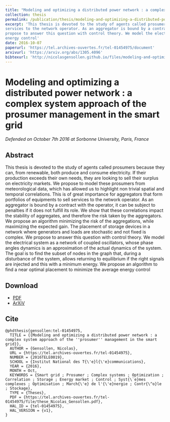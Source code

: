 ```yaml
---
title: "Modeling and optimizing a distributed power network : a complex system approach of the prosumer management in the smart grid"
collection: thesis
permalink: /publication/thesis/modeling-and-optimizing-a-distributed-power-network-a-complex-system-approach-of-the-prosumer-management-in-the-smart-grid
excerpt: 'This thesis is devoted to the study of agents called prosumers because they can, from renewable, both produce and consume electricity. If their production exceeds their own needs, they are looking to sell their surplus on electricity markets. We propose to model these prosumers from meteorological data, which has allowed us to highlight non trivial spatial and temporal correlations. This is of great importance for aggregators that form portfolios of equipments to sell
services to the network operator. As an aggregator is bound by a contract with the operator, it can be subject to penalties if it does not fulfill its role. We show that these correlations impact the stability of aggregates, and therefore the risk taken by the aggregators. We propose an algorithm minimizing the risk of the aggregations, while maximizing the expected gain. The placement of storage devices in a network where generators and loads are stochastic and not fixed is complex. We
propose to answer this question with control theory. We model the electrical system as a network of coupled oscillators, whose phase angles dynamics is an approximation of the actual dynamics of the system. The goal is to find the subset of nodes in the graph that, during a disturbance of the system, allows returning to equilibrium if the right signals are injected and this with a minimum energy. We propose an algorithm to find a near optimal placement to minimize the average
energy control'
date: 2016-10-07
paperurl: 'https://tel.archives-ouvertes.fr/tel-01454975/document'
arxivurl: 'https://arxiv.org/abs/1305.4096'
bibtexurl: 'http://nicolasgensollen.github.io/files/modeling-and-optimizing-a-distributed-power-network-a-complex-system-approach-of-the-prosumer-management-in-the-smart-grid.tex' 
---
```


# Modeling and optimizing a distributed power network : a complex system approach of the prosumer management in the smart grid

*Defended on October 7th 2016 at Sorbonne University, Paris, France*

## Abstract

This thesis is devoted to the study of agents called prosumers because they can, from renewable, both produce and consume electricity. If their production exceeds their own needs, they are looking to sell their surplus on electricity markets. We propose to model these prosumers from meteorological data, which has allowed us to highlight non trivial spatial and temporal correlations. This is of great importance for aggregators that form portfolios of equipments to sell services to the network
operator. As an aggregator is bound by a contract with the operator, it can be subject to penalties if it does not fulfill its role. We show that these correlations impact the stability of aggregates, and therefore the risk taken by the aggregators. We propose an algorithm minimizing the risk of the aggregations, while maximizing the expected gain. The placement of storage devices in a network where generators and loads are stochastic and not fixed is complex. We propose to answer
this question with control theory. We model the electrical system as a network of coupled oscillators, whose phase angles dynamics is an approximation of the actual dynamics of the system. The goal is to find the subset of nodes in the graph that, during a disturbance of the system, allows returning to equilibrium if the right signals are injected and this with a minimum energy. We propose an algorithm to find a near optimal placement to minimize the average energy control

## Download

- [PDF](https://tel.archives-ouvertes.fr/tel-01454975/document')
- [ArXiV](https://arxiv.org/abs/1305.4096)


## Cite

```
@phdthesis{gensollen:tel-01454975,
  TITLE = {{Modeling and optimizing a distributed power network : a complex system approach of the ''prosumer'' management in the smart grid}},
  AUTHOR = {Gensollen, Nicolas},
  URL = {https://tel.archives-ouvertes.fr/tel-01454975},
  NUMBER = {2016TELE0019},
  SCHOOL = {Institut National des T{\'e}l{\'e}communications},
  YEAR = {2016},
  MONTH = Oct,
  KEYWORDS = {Smart grid ; Prosumer ; Complex systems ; Optimization ; Correlation ; Storage ; Energy market ; Control ; Syst{\`e}mes complexes ; Optimisation ; March{\'e} de l'{\'e}nergie ; Contr{\^o}le ; Stockage},
  TYPE = {Theses},
  PDF = {https://tel.archives-ouvertes.fr/tel-01454975/file/these_Nicolas_Gensollen.pdf},
  HAL_ID = {tel-01454975},
  HAL_VERSION = {v1},
}
```
